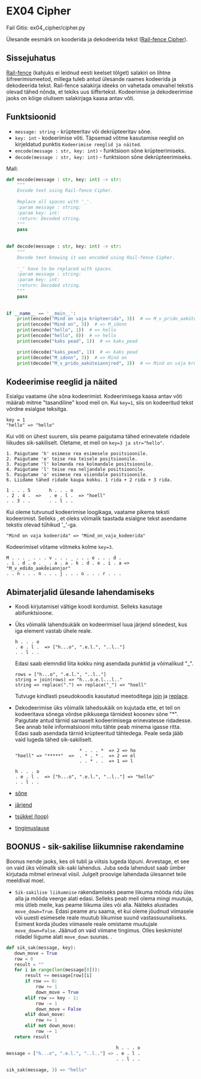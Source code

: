 EX04 Cipher
===
Fail Gitis: ex04_cipher/cipher.py

Ülesande eesmärk on kooderida ja dekodeerida tekst ([Rail-fence Cipher](http://practicalcryptography.com/ciphers/classical-era/rail-fence/)).

Sissejuhatus
---
[Rail-fence](http://practicalcryptography.com/ciphers/classical-era/rail-fence/) (kahjuks ei leidnud eesti keelset tõlget) salakiri on lihtne šifreerimismeetod, millega tuleb antud ülesande raames kodeerida ja dekodeerida tekst.
Rail-fence salakirja ideeks on vahetada omavahel tekstis olevad tähed nõnda, et tekiks uus šiffertekst. Kodeerimise ja dekodeerimise jaoks on kõige olulisem salakirjaga kaasa antav võti.

Funktsioonid
---
- `message: string` - krüpteeritav või dekrüpteeritav sõne.
- `key: int` - kodeerimise võti. Täpsemad võtme kasutamise reeglid on kirjeldatud punktis `Kodeerimise reeglid ja näited`.
- `encode(message : str, key: int)` - funktsioon sõne krüpteerimiseks.
- `decode(message : str, key: int)` - funktsioon sõne dekrüpteerimiseks.


Mall:

```python
def encode(message : str, key: int) -> str:
    """
    Encode text using Rail-fence Cipher.
    
    Replace all spaces with '_'.
    :param message : string:
    :param key: int:
    :return: Decoded string.
    """
    pass
    
    
def decode(message : str, key: int) -> str:
    """
    Decode text knowing it was encoded using Rail-fence Cipher.
    
    '_' have to be replaced with spaces.
    :param message : string:
    :param key: int:
    :return: Decoded string.
    """
    pass 
    
    
if __name__ == '__main__':
    print(encode("Mind on vaja krüpteerida", 3))  # => M_v_prido_aaküteiannjred
    print(encode("Mind on", 3))  # => M_idonn
    print(encode("hello", 1))  # => hello
    print(encode("hello", 8))  # => hello
    print(encode("kaks pead", 1))  # => kaks_pead

    print(decode("kaks_pead", 1))  # => kaks pead
    print(decode("M_idonn", 3))  # => Mind on
    print(decode("M_v_prido_aaküteiannjred", 3))  # => Mind on vaja krüpteerida
```

Kodeerimise reeglid ja näited
---
Esialgu vaatame ühe sõna kodeerimist. Kodeerimisega kaasa antav võti määrab mitme "tasandiline" kood meil on. Kui `key=1`, siis on kodeeritud tekst võrdne esialgse teksitga.
```
key = 1
"hello" => "hello"
```
Kui võti on ühest suurem, siis peame paigutama tähed erinevatele ridadele liikudes sik-sakiliselt. Oletame, et meil on `key=3 ja str="hello"`.

    1. Paigutame 'h' esimese rea esimesele positsioonile.
    2. Paigutame 'e' teise rea teisele positsioonile.
    3. Paigutame 'l' kolmanda rea kolmandale positsioonile.
    4. Paigutame 'l' teise rea neljandale positsioonile.
    5. Paigutame 'o' esimese rea viiendale positsioonile.
    6. Liidame tähed ridade kaupa kokku. 1 rida + 2 rida + 3 rida.
    
```
1 . . . 5       h . . . o
. 2 . 4 .  =>   . e . l .  => "hoell"
. . 3 . .       . . l . .
```
Kui oleme tutvunud kodeerimise loogikaga, vaatame pikema teksti kodeerimist. Selleks , et oleks võimalik taastada esialgne tekst asendame tekstis olevad tühikud '_'-ga.
```
"Mind on vaja kodeerida" => "Mind_on_vaja_kodeerida" 
```
Kodeerimisel võtame võtmeks kolme `key=3`.
```
M . . . _ . . . v . . . _ . . . e . . . d .
. i . d . o . _ . a . a . k . d . e . i . a => "M_v_edido_aakdeiannjor"
. . n . . . n . . . j . . . o . . . r . . .
```

Abimaterjalid ülesande lahendamiseks
------------------------------------
- Koodi kirjutamisel vältige koodi kordumist. Selleks kasutage abifunktsioone.
- Üks võimalik lahendsukäik on kodeerimisel luua järjend sõnedest, kus iga element vastab ühele reale.
    ```
    h . . . o
    . e . l .  => ["h...o", ".e.l.", "..l.."]
    . . l . .
    ```
    Edasi saab elemndid liita kokku ning asendada punktid ja võimalikud "_".
    ```
    rows = ["h...o", ".e.l.", "..l.."]
    string = join(rows) => "h...o.e.l...l.."
    string => replace(".") => replace("_") => "hoell"
    ```
    Tutvuge kindlasti pseudokoodis kasutatud meetoditega [join](https://www.geeksforgeeks.org/join-function-python/) ja [replace](https://www.geeksforgeeks.org/python-string-replace/).
    
- Dekodeerimise üks võimalik lahedsukäik on kujutada ette, et teil on kodeeritava sõnega võrdse pikkusega tärnidest koosnev sõne "*".
Paigutate antud tärnid sarnaselt kodeerimisega erinevatesse ridadesse. See annab teile informatsiooni mitu tähte peab minema igasse ritta.
Edasi saab asendada tärnid krüpteeritud tähtedega. Peale seda jääb vaid lugeda tähed sik-sakiliselt.

    ```
                            * . . . *  => 2 => ho
    "hoell" => "*****"  =>  . * . * .  => 2 => el
                            . . * . .  => 1 => l
    
    h . . . o
    . e . l .  => ["h...o", ".e.l.", "..l.."] => "hello"
    . . l . .
    ```
- [sõne](https://ained.ttu.ee/pydoc/string.html)
- [järjend](https://ained.ttu.ee/pydoc/list.html>)
- [tsükkel (loop)](https://ained.ttu.ee/pydoc/loop.html)
- [tingimuslause](https://ained.ttu.ee/pydoc/if_statements.html)

BOONUS - sik-sakilise liikumnise rakendamine
---

Boonus nende jaoks, kes oli tubli ja viitsis lugeda lõpuni. Arvestage, et see on vaid üks võimalik sik-saki lahendus. 
Juba seda lahendust saab ümber kirjutada mitmel erineval viisil. Julgelt proovige lahendada ülesannet teile meeldival moel.

- `Sik-sakilise liikumnise` rakendamiseks peame liikuma mööda ridu üles alla ja mööda veerge alati edasi.
Selleks peab meil olema mingi muutuja, mis ütleb meile, kas peame liikuma üles või alla. Näiteks alustades `move_down=True`.
Edasi peame aru saama, et kui oleme jõudnud viimasele või uuesti esimesele reale muutub liikumise suund vastassuunaliseks.
 Esimest korda jõudes viimasele reale omistame muutujale `move_down=False`. Jäänud on vaid viimane tingimus. Olles keskmistel ridadel liigume alati `move_down` suunas.
. 
 ```python
def sik_sak(message, key):
    down_move = True
    row = 0
    result = ""
    for i in range(len(message[0])):
        result += message[row][i]
        if row == 0:
            row += 1
            down_move = True
        elif row == key - 1:
            row -= 1
            down_move = False
        elif down_move:
            row += 1
        elif not down_move:
            row -= 1
    return result

                                          h . . . o
message = ["h...o", ".e.l.", "..l.."] => . e . l . 
                                          . . l . .
                                  
sik_sak(message, 3) => "hello"
```
